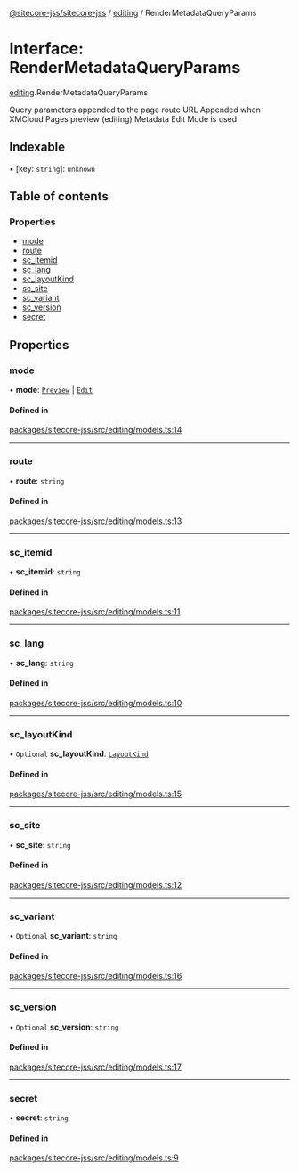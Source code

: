 [@sitecore-jss/sitecore-jss](../README.md) / [editing](../modules/editing.md) / RenderMetadataQueryParams

# Interface: RenderMetadataQueryParams

[editing](../modules/editing.md).RenderMetadataQueryParams

Query parameters appended to the page route URL
Appended when XMCloud Pages preview (editing) Metadata Edit Mode is used

## Indexable

▪ [key: `string`]: `unknown`

## Table of contents

### Properties

- [mode](editing.RenderMetadataQueryParams.md#mode)
- [route](editing.RenderMetadataQueryParams.md#route)
- [sc\_itemid](editing.RenderMetadataQueryParams.md#sc_itemid)
- [sc\_lang](editing.RenderMetadataQueryParams.md#sc_lang)
- [sc\_layoutKind](editing.RenderMetadataQueryParams.md#sc_layoutkind)
- [sc\_site](editing.RenderMetadataQueryParams.md#sc_site)
- [sc\_variant](editing.RenderMetadataQueryParams.md#sc_variant)
- [sc\_version](editing.RenderMetadataQueryParams.md#sc_version)
- [secret](editing.RenderMetadataQueryParams.md#secret)

## Properties

### mode

• **mode**: [`Preview`](../enums/layout.LayoutServicePageState.md#preview) \| [`Edit`](../enums/layout.LayoutServicePageState.md#edit)

#### Defined in

[packages/sitecore-jss/src/editing/models.ts:14](https://github.com/Sitecore/jss/blob/881196c17/packages/sitecore-jss/src/editing/models.ts#L14)

___

### route

• **route**: `string`

#### Defined in

[packages/sitecore-jss/src/editing/models.ts:13](https://github.com/Sitecore/jss/blob/881196c17/packages/sitecore-jss/src/editing/models.ts#L13)

___

### sc\_itemid

• **sc\_itemid**: `string`

#### Defined in

[packages/sitecore-jss/src/editing/models.ts:11](https://github.com/Sitecore/jss/blob/881196c17/packages/sitecore-jss/src/editing/models.ts#L11)

___

### sc\_lang

• **sc\_lang**: `string`

#### Defined in

[packages/sitecore-jss/src/editing/models.ts:10](https://github.com/Sitecore/jss/blob/881196c17/packages/sitecore-jss/src/editing/models.ts#L10)

___

### sc\_layoutKind

• `Optional` **sc\_layoutKind**: [`LayoutKind`](../enums/editing.LayoutKind.md)

#### Defined in

[packages/sitecore-jss/src/editing/models.ts:15](https://github.com/Sitecore/jss/blob/881196c17/packages/sitecore-jss/src/editing/models.ts#L15)

___

### sc\_site

• **sc\_site**: `string`

#### Defined in

[packages/sitecore-jss/src/editing/models.ts:12](https://github.com/Sitecore/jss/blob/881196c17/packages/sitecore-jss/src/editing/models.ts#L12)

___

### sc\_variant

• `Optional` **sc\_variant**: `string`

#### Defined in

[packages/sitecore-jss/src/editing/models.ts:16](https://github.com/Sitecore/jss/blob/881196c17/packages/sitecore-jss/src/editing/models.ts#L16)

___

### sc\_version

• `Optional` **sc\_version**: `string`

#### Defined in

[packages/sitecore-jss/src/editing/models.ts:17](https://github.com/Sitecore/jss/blob/881196c17/packages/sitecore-jss/src/editing/models.ts#L17)

___

### secret

• **secret**: `string`

#### Defined in

[packages/sitecore-jss/src/editing/models.ts:9](https://github.com/Sitecore/jss/blob/881196c17/packages/sitecore-jss/src/editing/models.ts#L9)
